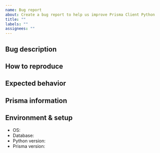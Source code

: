 ```yaml
---
name: Bug report
about: Create a bug report to help us improve Prisma Client Python
title: ""
labels: ""
assignees: ""
---
```


<!--
Thanks for helping us improve Prisma Client Python! 🙏 Please follow the sections in the template and provide as much information as possible about your problem, e.g. by enabling additional logging output.

See https://github.com/RobertCraigie/prisma-client-py/blob/master/docs/logging.md for how to enable additional logging output.
-->

## Bug description

<!-- A clear and concise description of what the bug is. -->

## How to reproduce

<!--
Steps to reproduce the behavior:
1. Go to '...'
2. Change '....'
3. Run '....'
4. See error
-->

## Expected behavior

<!-- A clear and concise description of what you expected to happen. -->

## Prisma information

<!-- Your Prisma schema, Prisma Client Python queries, ...
Do not include your database credentials when sharing your Prisma schema! -->

## Environment & setup

<!-- In which environment does the problem occur -->

- OS: <!--[e.g. Mac OS, Windows, Debian, CentOS, ...]-->
- Database: <!--[PostgreSQL, MySQL, MariaDB or SQLite]-->
- Python version: <!--[Run `python -V` to see your Python version]-->
- Prisma version:
<!--[Run `python -m prisma -v` to see your Prisma version and paste it between the ´´´]-->

```

```
